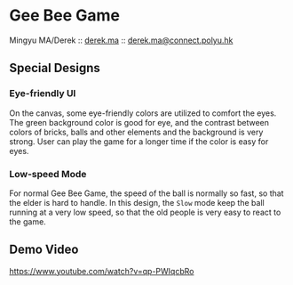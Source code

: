 # Gee Bee Game

Mingyu MA/Derek :: [derek.ma](http://derek.ma) :: derek.ma@connect.polyu.hk

## Special Designs

### Eye-friendly UI

On the canvas, some eye-friendly colors are utilized to comfort the eyes. The green background color is good for eye, and the contrast between colors of bricks, balls and other elements and the background is very strong. User can play the game for a longer time if the color is easy for eyes.

### Low-speed Mode

For normal Gee Bee Game, the speed of the ball is normally so fast, so that the elder is hard to handle. In this design, the `Slow` mode keep the ball running at a very low speed, so that the old people is very easy to react to the game.

## Demo Video

https://www.youtube.com/watch?v=qp-PWIqcbRo

